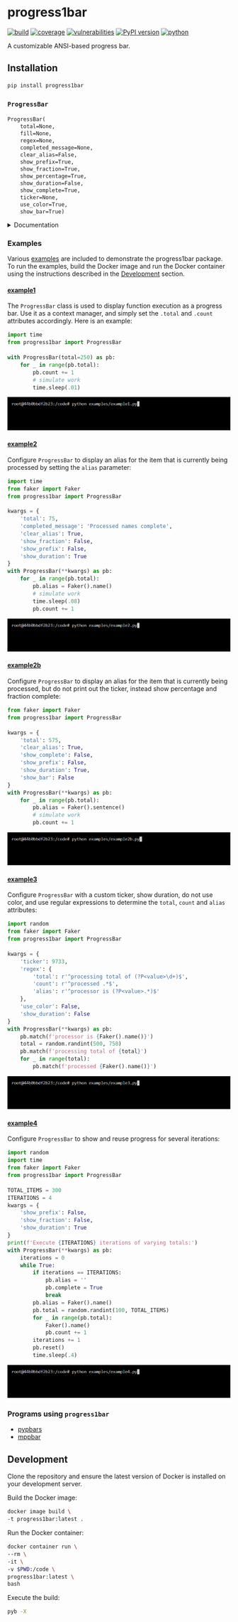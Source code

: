 # progress1bar
[![build](https://github.com/soda480/progress1bar/actions/workflows/main.yml/badge.svg)](https://github.com/soda480/progress1bar/actions/workflows/main.yml)
[![coverage](https://img.shields.io/badge/coverage-100%25-brightgreen)](https://pybuilder.io/)
[![vulnerabilities](https://img.shields.io/badge/vulnerabilities-None-brightgreen)](https://pypi.org/project/bandit/)
[![PyPI version](https://badge.fury.io/py/progress1bar.svg)](https://badge.fury.io/py/progress1bar)
[![python](https://img.shields.io/badge/python-3.8%20%7C%203.9%20%7C%203.10%20%7C%203.11%20%7C%203.12-teal)](https://www.python.org/downloads/)

A customizable ANSI-based progress bar.

## Installation
```bash
pip install progress1bar
```

### `ProgressBar`

```
ProgressBar(
    total=None,
    fill=None,
    regex=None,
    completed_message=None,
    clear_alias=False,
    show_prefix=True,
    show_fraction=True,
    show_percentage=True,
    show_duration=False,
    show_complete=True,
    ticker=None,
    use_color=True,
    show_bar=True)
```

<details><summary>Documentation</summary>

> `total` - An integer for the total number of items the progress bar will show that need to be completed.

> `fill` - A dictionary whose key values are integers that dictate the number of leading zeros the progress bar should add to the `total` and `completed` values; this is optional and should be used to format the progress bar appearance. The supported key values are `max_total` and `max_completed`.

> `regex` - A dictionary whose key values are regular expressions for `total`, `count` and `alias`. The regular expressions will be checked against the log messages intercepted from the executing function, if matched the value will be used to assign the attribute for the respective progress bar. The `total` and `count` key values are required, the `alias` key value is optional.

> `completed_message` - A string to designate the message the progress bar should display when complete. Default is 'Processing complete'

> `clear_alias` - A boolean to designate if the progress bar should clear the alias when complete.

> `show_prefix` - A boolean to designate if the prefix of `Processing ` should be printed prefixing the progress bar.

> `show_fraction` - A boolean to designate if the fraction should be printed with the progress bar.

> `show_percentage` - A boolean to designate if the percentage should be printed with the progress bar.

> `show_duration` - A boolean to designate if the duration should be printed after progress bar execution.

> `show_complete` - A boolean to designate if the completed message is to be displayed upon progress bar completion.

> `ticker` - A integer representing unicode character to print as the progress bar ticker. Refer to [unicode chart](https://www.ssec.wisc.edu/~tomw/java/unicode.html) for values. Default is 9632 (black square ■).

> `use_color` - A boolean to designate if the progress bar should be displayed with color. Default is `True`.

> `show_bar` - A boolean to designate if the progress bar tickers should be printed.

**Attributes**

> `count` - An integer attribute to increment that designates the current count. When count reaches total the progress bar will show complete.

> `alias` - A string attribute to set the alias of the progress bar.

**Functions**

> **reset()**
>> Reset the progress bar so that it can be used again. It will maintain and show the number of times the progress bar has been used.

</details>


### Examples

Various [examples](https://github.com/soda480/progress1bar/tree/master/examples) are included to demonstrate the progress1bar package. To run the examples, build the Docker image and run the Docker container using the instructions described in the [Development](#development) section.

#### [example1](https://github.com/soda480/progress1bar/tree/master/examples/example1.py)

The `ProgressBar` class is used to display function execution as a progress bar. Use it as a context manager, and simply set the `.total` and `.count` attributes accordingly. Here is an example:

```Python
import time
from progress1bar import ProgressBar

with ProgressBar(total=250) as pb:
    for _ in range(pb.total):
        pb.count += 1
        # simulate work
        time.sleep(.01)
```

![example](https://raw.githubusercontent.com/soda480/progress1bar/master/docs/images/example1.gif)

#### [example2](https://github.com/soda480/progress1bar/tree/master/examples/example2.py)

Configure `ProgressBar` to display an alias for the item that is currently being processed by setting the `alias` parameter:

```Python
import time
from faker import Faker
from progress1bar import ProgressBar

kwargs = {
    'total': 75,
    'completed_message': 'Processed names complete',
    'clear_alias': True,
    'show_fraction': False,
    'show_prefix': False,
    'show_duration': True
}
with ProgressBar(**kwargs) as pb:
    for _ in range(pb.total):
        pb.alias = Faker().name()
        # simulate work
        time.sleep(.08)
        pb.count += 1
```

![example](https://raw.githubusercontent.com/soda480/progress1bar/master/docs/images/example2.gif)

#### [example2b](https://github.com/soda480/progress1bar/tree/master/examples/example2b.py)

Configure `ProgressBar` to display an alias for the item that is currently being processed, but do not print out the ticker, instead show percentage and fraction complete:

```Python
from faker import Faker
from progress1bar import ProgressBar

kwargs = {
    'total': 575,
    'clear_alias': True,
    'show_complete': False,
    'show_prefix': False,
    'show_duration': True,
    'show_bar': False
}
with ProgressBar(**kwargs) as pb:
    for _ in range(pb.total):
        pb.alias = Faker().sentence()
        # simulate work
        pb.count += 1
```

![example](https://raw.githubusercontent.com/soda480/progress1bar/master/docs/images/example2b.gif)


#### [example3](https://github.com/soda480/progress1bar/tree/master/examples/example3.py)

Configure `ProgressBar` with a custom ticker, show duration, do not use color, and use regular expressions to determine the `total`, `count` and `alias` attributes:

```Python
import random
from faker import Faker
from progress1bar import ProgressBar

kwargs = {
    'ticker': 9733,
    'regex': {
        'total': r'^processing total of (?P<value>\d+)$',
        'count': r'^processed .*$',
        'alias': r'^processor is (?P<value>.*)$'
    },
    'use_color': False,
    'show_duration': False
}
with ProgressBar(**kwargs) as pb:
    pb.match(f'processor is {Faker().name()}')
    total = random.randint(500, 750)
    pb.match(f'processing total of {total}')
    for _ in range(total):
        pb.match(f'processed {Faker().name()}')

```

![example](https://raw.githubusercontent.com/soda480/progress1bar/master/docs/images/example3.gif)

#### [example4](https://github.com/soda480/progress1bar/tree/master/examples/example4.py)

Configure `ProgressBar` to show and reuse progress for several iterations:

```Python
import random
import time
from faker import Faker
from progress1bar import ProgressBar

TOTAL_ITEMS = 300
ITERATIONS = 4
kwargs = {
    'show_prefix': False,
    'show_fraction': False,
    'show_duration': True
}
print(f'Execute {ITERATIONS} iterations of varying totals:')
with ProgressBar(**kwargs) as pb:
    iterations = 0
    while True:
        if iterations == ITERATIONS:
            pb.alias = ''
            pb.complete = True
            break
        pb.alias = Faker().name()
        pb.total = random.randint(100, TOTAL_ITEMS)
        for _ in range(pb.total):
            Faker().name()
            pb.count += 1
        iterations += 1
        pb.reset()
        time.sleep(.4)
```

![example](https://raw.githubusercontent.com/soda480/progress1bar/master/docs/images/example4.gif)

### Programs using `progress1bar`

* [pypbars](https://pypi.org/project/pypbars/)
* [mppbar](https://pypi.org/project/mppbar/)

## Development ##

Clone the repository and ensure the latest version of Docker is installed on your development server.

Build the Docker image:
```sh
docker image build \
-t progress1bar:latest .
```

Run the Docker container:
```sh
docker container run \
--rm \
-it \
-v $PWD:/code \
progress1bar:latest \
bash
```

Execute the build:
```sh
pyb -X
```
